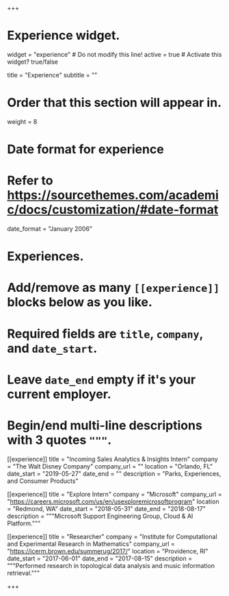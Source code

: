 +++
# Experience widget.
widget = "experience"  # Do not modify this line!
active = true  # Activate this widget? true/false

title = "Experience"
subtitle = ""

# Order that this section will appear in.
weight = 8

# Date format for experience
#   Refer to https://sourcethemes.com/academic/docs/customization/#date-format
date_format = "January 2006"

# Experiences.
#   Add/remove as many `[[experience]]` blocks below as you like.
#   Required fields are `title`, `company`, and `date_start`.
#   Leave `date_end` empty if it's your current employer.
#   Begin/end multi-line descriptions with 3 quotes `"""`.
[[experience]]
  title = "Incoming Sales Analytics & Insights Intern"
  company = "The Walt Disney Company"
  company_url = ""
  location = "Orlando, FL"
  date_start = "2019-05-27"
  date_end = ""
  description = "Parks, Experiences, and Consumer Products"

[[experience]]
  title = "Explore Intern"
  company = "Microsoft"
  company_url = "https://careers.microsoft.com/us/en/usexploremicrosoftprogram"
  location = "Redmond, WA"
  date_start = "2018-05-31"
  date_end = "2018-08-17"
  description = """Microsoft Support Engineering Group, Cloud & AI Platform."""
  
[[experience]]
  title = "Researcher"
  company = "Institute for Computational and Experimental Research in Mathematics"
  company_url = "https://icerm.brown.edu/summerug/2017/"
  location = "Providence, RI"
  date_start = "2017-06-01"
  date_end = "2017-08-15"
  description = """Performed research in topological data analysis and music information retrieval."""

+++
